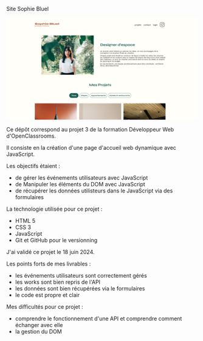 Site Sophie Bluel

![Aperçu du site Sophie Bluel](./FrontEnd/assets/images/image-readMe.png)

Ce dépôt correspond au projet 3 de la formation Développeur Web d'OpenClassrooms.

Il consiste en la création d'une page d'accueil web dynamique avec JavaScript. 

Les objectifs étaient : 
- de gérer les événements utilisateurs avec JavaScript
- de Manipuler les éléments du DOM avec JavaScript
- de récupérer les données utilisteurs dans le JavaScript via des formulaires

La technologie utilisée pour ce projet : 
- HTML 5
- CSS 3
- JavaScript
- Git et GitHub pour le versionning

J'ai validé ce projet le 18 juin 2024.

Les points forts de mes livrables : 
- les événements utilisateurs sont correctement gérés
- les works sont bien repris de l'API
- les données sont bien récupérées via le formulaires
- le code est propre et clair

Mes difficultés pour ce projet : 
- comprendre le fonctionnement d'une API et comprendre comment échanger avec elle
- la gestion du DOM
